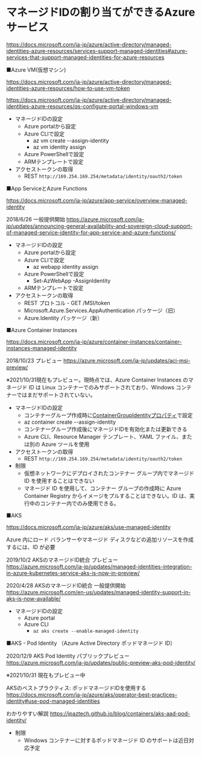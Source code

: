 # マネージドIDの割り当てができるAzureサービス

https://docs.microsoft.com/ja-jp/azure/active-directory/managed-identities-azure-resources/services-support-managed-identities#azure-services-that-support-managed-identities-for-azure-resources

■Azure VM(仮想マシン)

https://docs.microsoft.com/ja-jp/azure/active-directory/managed-identities-azure-resources/how-to-use-vm-token

https://docs.microsoft.com/ja-jp/azure/active-directory/managed-identities-azure-resources/qs-configure-portal-windows-vm

- マネージドIDの設定
  - Azure portalから設定
  - Azure CLIで設定
    - az vm create --assign-identity
    - az vm identity assign
  - Azure PowerShellで設定
  - ARMテンプレートで設定
- アクセストークンの取得
  - REST `http://169.254.169.254/metadata/identity/oauth2/token`

■App ServiceとAzure Functions

https://docs.microsoft.com/ja-jp/azure/app-service/overview-managed-identity

2018/6/26 一般提供開始
https://azure.microsoft.com/ja-jp/updates/announcing-general-availability-and-sovereign-cloud-support-of-managed-service-identity-for-app-service-and-azure-functions/


- マネージドIDの設定
  - Azure portalから設定
  - Azure CLIで設定
    - az webapp identity assign
  - Azure PowerShellで設定
    - Set-AzWebApp -AssignIdentity
  - ARMテンプレートで設定
- アクセストークンの取得
  - REST プロトコル - GET /MSI/token
  - Microsoft.Azure.Services.AppAuthentication パッケージ（旧）
  - Azure.Identity パッケージ（新）

■Azure Container Instances

https://docs.microsoft.com/ja-jp/azure/container-instances/container-instances-managed-identity

2018/10/23 プレビュー
https://azure.microsoft.com/ja-jp/updates/aci-msi-preview/

※2021/10/31現在もプレビュー。現時点では、Azure Container Instances のマネージド ID は Linux コンテナーでのみサポートされており、Windows コンテナーではまだサポートされていない。

- マネージドIDの設定
  - コンテナーグループ作成時に[ContainerGroupIdentityプロパティ](https://docs.microsoft.com/ja-jp/rest/api/container-instances/container-groups/create-or-update#containergroupidentity)で設定
  - az container create --assign-identity
  - コンテナーグループ作成後にマネージドIDを有効化または更新できる
  - Azure CLI、Resource Manager テンプレート、YAML ファイル、または別の Azure ツールを使用
- アクセストークンの取得
  - REST `http://169.254.169.254/metadata/identity/oauth2/token`
- 制限
  - 仮想ネットワークにデプロイされたコンテナー グループ内でマネージド ID を使用することはできない
  - マネージド ID を使用して、コンテナー グループの作成時に Azure Container Registry からイメージをプルすることはできない。ID は、実行中のコンテナー内でのみ使用できる。

■AKS

https://docs.microsoft.com/ja-jp/azure/aks/use-managed-identity

Azure 内にロード バランサーやマネージド ディスクなどの追加リソースを作成するには、ID が必要

2019/10/2 AKSのマネージドID統合 プレビュー
https://azure.microsoft.com/ja-jp/updates/managed-identities-integration-in-azure-kubernetes-service-aks-is-now-in-preview/

2020/4/28 AKSのマネージドID統合 一般提供開始
https://azure.microsoft.com/en-us/updates/managed-identity-support-in-aks-is-now-available/


- マネージドIDの設定
  - Azure portal
  - Azure CLI
    - `az aks create --enable-managed-identity`


■AKS - Pod Identity （Azure Active Directory ポッドマネージド ID）

2020/12/9 AKS Pod Identity パブリックプレビュー
https://azure.microsoft.com/ja-jp/updates/public-preview-aks-pod-identity/

※2021/10/31 現在もプレビュー中

AKSのベストプラクティス: ポッドマネージドIDを使用する
https://docs.microsoft.com/ja-jp/azure/aks/operator-best-practices-identity#use-pod-managed-identities

わかりやすい解説
https://jpaztech.github.io/blog/containers/aks-aad-pod-identity/


- 制限
  - Windows コンテナーに対するポッドマネージド ID のサポートは近日対応予定